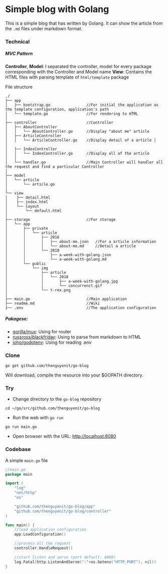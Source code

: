 # Simple blog with Golang

This is a simple blog that has written by Golang. It can show the article from the `.md` files under markdown format.

### Technical

##### MVC Pattern
**Controller**, **Model**: I separated the controller, model for every package corresponding with the Controller and Model name
**View**: Contains the HTML files with parsing template of `html/template` package

File structure
```
./
├── app
│   ├── bootstrap.go                //For initial the application as the template configuration, application's path
│   └── template.go                 //For rendering to HTML
│
├── controller                      //Controller
│   ├── AboutController         
│   │   └── AboutController.go      //Display "about me" article
│   ├── ArticleController
│   │   └── ArticleController.go    //Display detail of a article │   │   
│   ├── IndexController
│   │   └── IndexController.go      //Display all of the article
│   │
│   └── handler.go                  //Main Controller will handler all the request and find a particular Controller
│ 
├── model                   
│   └── article
│       └── article.go
│ 
└── view
│    ├── detail.html
│    ├── index.html
│    └── layout
│        └── default.html
│        
├── storage                         //For storage
│   └── app
│       ├── private
│       │   └── article
│       │       ├── 2016
│       │       │   ├── about-me.json   //For a article information
│       │       │   └── about-me.md     //Detail a article
│       │       └── 2018
│       │           ├── a-week-with-golang.json
│       │           └── a-week-with-golang.md
│       └── public
│           └── img
│               ├── article
│               │   └── 2018
│               │       ├── a-week-with-golang.jpg
│               │       └── concurrenct.gif
│               └── t-rex.png
│
├── main.go                         //Main application
├── readme.md                       //Wiki 
├── .env                            //The application configuration
```
##### Pakagese:

* [gorilla/mux](https://github.com/gorilla/mux): Using for router
* [russross/blackfriday](https://github.com/russross/blackfriday): Using to parse from markdown to HTML
* [joho/godotenv](github.com/joho/godotenv): Using for reading .env
  
### Clone

```
go get github.com/thenguyenit/go-blog
```
Will download, compile the resource into your $GOPATH directory.

### Try
- Change directory to the `go-blog` repository
```
cd ~/go/src/github.com/thenguyenit/go-blog
```
- Run the web with `go run`
```
go run main.go
```
- Open browser with the URL: [http://localhost:8080](http://localhost:8080)

### Codebase
A simple `main.go` file
```go
//main.go
package main

import (
	"log"
	"net/http"
	"os"

	"github.com/thenguyenit/go-blog/app"
	"github.com/thenguyenit/go-blog/controller"
)

func main() {
	//load application configuration
	app.LoadConfiguration()

	//process all the request
	controller.HandleRequest()

	//start listen and serve (port default: 8080)
	log.Fatal(http.ListenAndServe(":"+os.Getenv("HTTP_PORT"), nil))
}
```
